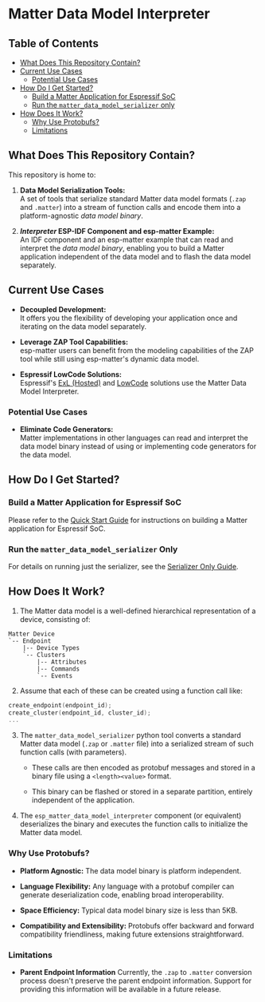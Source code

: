 # Matter Data Model Interpreter

## Table of Contents

- [What Does This Repository Contain?](#what-does-this-repository-contain)
- [Current Use Cases](#current-use-cases)
  - [Potential Use Cases](#potential-use-cases)
- [How Do I Get Started?](#how-do-i-get-started)
  - [Build a Matter Application for Espressif SoC](#build-a-matter-application-for-espressif-soc)
  - [Run the `matter_data_model_serializer` only](#run-the-matter_data_model_serializer-only)
- [How Does It Work?](#how-does-it-work)
  - [Why Use Protobufs?](#why-use-protobufs)
  - [Limitations](#limitations)

## What Does This Repository Contain?

This repository is home to:

1. **Data Model Serialization Tools:**  
   A set of tools that serialize standard Matter data model formats (`.zap` and `.matter`) into a stream of function calls and encode them into a platform-agnostic *data model binary*.

2. ***Interpreter* ESP-IDF Component and esp-matter Example:**  
   An IDF component and an esp-matter example that can read and interpret the *data model binary*, enabling you to build a Matter application independent of the data model and to flash the data model separately.

## Current Use Cases

- **Decoupled Development:**  
  It offers you the flexibility of developing your application once and iterating on the data model separately.

- **Leverage ZAP Tool Capabilities:**  
  esp-matter users can benefit from the modeling capabilities of the ZAP tool while still using esp-matter's dynamic data model.

- **Espressif LowCode Solutions:**  
  Espressif's [ExL (Hosted)](https://zerocode.espressif.com/exl) and [LowCode](https://github.com/espressif/esp-lowcode-matter) solutions use the Matter Data Model Interpreter.

### Potential Use Cases

- **Eliminate Code Generators:**  
  Matter implementations in other languages can read and interpret the data model binary instead of using or implementing code generators for the data model.

## How Do I Get Started?

### Build a Matter Application for Espressif SoC

Please refer to the [Quick Start Guide](docs/esp-quick-start-guide.md) for instructions on building a Matter application for Espressif SoC.

### Run the `matter_data_model_serializer` Only

For details on running just the serializer, see the [Serializer Only Guide](docs/run-serializer-only.md).

## How Does It Work?

1. The Matter data model is a well-defined hierarchical representation of a device, consisting of:
```
Matter Device
`-- Endpoint
    |-- Device Types
    `-- Clusters
        |-- Attributes
        |-- Commands
        `-- Events
```
2. Assume that each of these can be created using a function call like:
```c
create_endpoint(endpoint_id);
create_cluster(endpoint_id, cluster_id);
...
```

3. The `matter_data_model_serializer` python tool converts a standard Matter data model (`.zap` or `.matter` file) into a serialized stream of such function calls (with parameters).

   - These calls are then encoded as protobuf messages and stored in a binary file using a `<length><value>` format.

   - This binary can be flashed or stored in a separate partition, entirely independent of the application.

4. The `esp_matter_data_model_interpreter` component (or equivalent) deserializes the binary and executes the function calls to initialize the Matter data model.

### Why Use Protobufs?
- **Platform Agnostic:**
The data model binary is platform independent.

- **Language Flexibility:**
Any language with a protobuf compiler can generate deserialization code, enabling broad interoperability.

- **Space Efficiency:**
Typical data model binary size is less than 5KB.

- **Compatibility and Extensibility:**
Protobufs offer backward and forward compatibility friendliness, making future extensions straightforward.

### Limitations
- **Parent Endpoint Information**
Currently, the `.zap` to `.matter` conversion process doesn't preserve the parent endpoint information.
Support for providing this information will be available in a future release.
